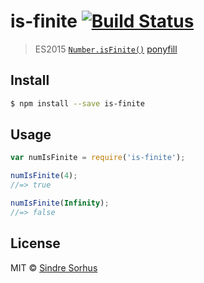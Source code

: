 # is-finite [![Build Status](https://travis-ci.org/sindresorhus/is-finite.svg?branch=master)](https://travis-ci.org/sindresorhus/is-finite)

> ES2015 [`Number.isFinite()`](https://developer.mozilla.org/en-US/docs/Web/JavaScript/Reference/Global_Objects/Number/isFinite) [ponyfill](https://ponyfill.com)


## Install

```sh
$ npm install --save is-finite
```


## Usage

```js
var numIsFinite = require('is-finite');

numIsFinite(4);
//=> true

numIsFinite(Infinity);
//=> false
```


## License

MIT © [Sindre Sorhus](//sindresorhus.com)
